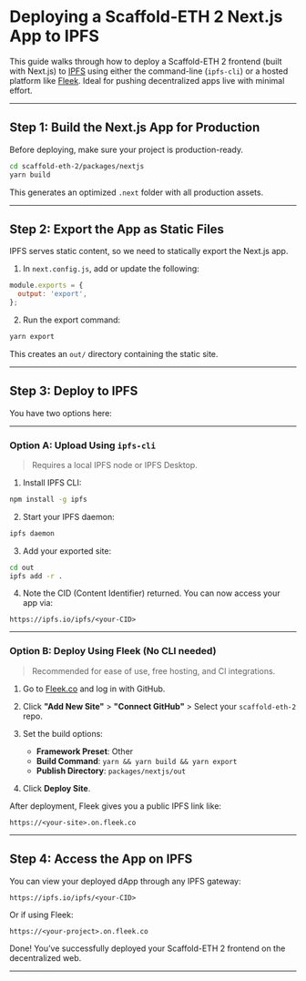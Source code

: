 # Deploying a Scaffold-ETH 2 Next.js App to IPFS

This guide walks through how to deploy a Scaffold-ETH 2 frontend (built with Next.js) to [IPFS](https://ipfs.tech/) using either the command-line (`ipfs-cli`) or a hosted platform like [Fleek](https://fleek.co/). Ideal for pushing decentralized apps live with minimal effort.

---

## Step 1: Build the Next.js App for Production

Before deploying, make sure your project is production-ready.

```bash
cd scaffold-eth-2/packages/nextjs
yarn build
```

This generates an optimized `.next` folder with all production assets.

---

## Step 2: Export the App as Static Files

IPFS serves static content, so we need to statically export the Next.js app.

1. In `next.config.js`, add or update the following:

```js
module.exports = {
  output: 'export',
};
```

2. Run the export command:

```bash
yarn export
```

This creates an `out/` directory containing the static site.

---

## Step 3: Deploy to IPFS

You have two options here:

---

### Option A: Upload Using `ipfs-cli`

> Requires a local IPFS node or IPFS Desktop.

1. Install IPFS CLI:

```bash
npm install -g ipfs
```

2. Start your IPFS daemon:

```bash
ipfs daemon
```

3. Add your exported site:

```bash
cd out
ipfs add -r .
```

4. Note the CID (Content Identifier) returned. You can now access your app via:

```
https://ipfs.io/ipfs/<your-CID>
```

---

### Option B: Deploy Using Fleek (No CLI needed)

> Recommended for ease of use, free hosting, and CI integrations.

1. Go to [Fleek.co](https://app.fleek.co/) and log in with GitHub.

2. Click **"Add New Site"** > **"Connect GitHub"** > Select your `scaffold-eth-2` repo.

3. Set the build options:

   * **Framework Preset**: Other
   * **Build Command**: `yarn && yarn build && yarn export`
   * **Publish Directory**: `packages/nextjs/out`

4. Click **Deploy Site**.

After deployment, Fleek gives you a public IPFS link like:

```
https://<your-site>.on.fleek.co
```

---

## Step 4: Access the App on IPFS

You can view your deployed dApp through any IPFS gateway:

```
https://ipfs.io/ipfs/<your-CID>
```

Or if using Fleek:

```
https://<your-project>.on.fleek.co
```

Done! You’ve successfully deployed your Scaffold-ETH 2 frontend on the decentralized web.

---

